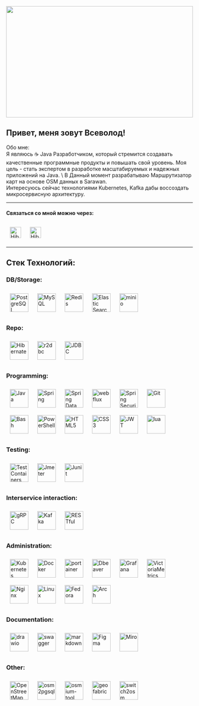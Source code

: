 <img src="https://github.com/user-attachments/assets/09570625-c7ba-47e4-8887-82dda9bc99db" width="100%" height="300px">
<!-- ![DR4BP4M](https://github.com/user-attachments/assets/489ef862-e1ae-4d7a-80da-fdbaa10a25b0) -->

## Привет, меня зовут Всеволод! 

Обо мне: \
Я являюсь ☕ Java Разработчиком, который стремится создавать качественные программные продукты и повышать свой уровень. Моя цель - стать экспертом в разработке масштабируемых и надежных приложений на Java. \ 
В Данный момент разрабатываю Маршрутизатор карт на основе OSM данных в Sarawan. \
Интересуюсь сейчас технологиями Kubernetes, Kafka дабы воссоздать микросервисную архитектуру.

---
#### Связаться со мной можно через:

<a href="https://t.me/EosReign" target="_blank"><img style="margin: 10px" src="https://img.shields.io/badge/EosReign-grey?style=for-the-badge&logo=telegram&logoSize=auto" alt="Hibernate" height="30" /></a>
<a href="mailto:vsevolod_sol@mail.ru" target="_blank"><img style="margin: 10px" src="https://img.shields.io/badge/vsevolod__sol@mail.ru-2d47d4?style=for-the-badge&logo=Mail.Ru&logoColor=eb811e&logoSize=auto" alt="Hibernate" height="30" /></a>

---
## Стек Технологий:

### DB/Storage:
<div>
  <a href="https://www.postgresql.org/" target="_blank"><img style="margin: 10px" src="https://profilinator.rishav.dev/skills-assets/postgresql-original-wordmark.svg" alt="PostgreSQL" height="50" /></a>
  <a href="https://www.mysql.com/" target="_blank"><img style="margin: 10px" src="https://profilinator.rishav.dev/skills-assets/mysql-original-wordmark.svg" alt="MySQL" height="50" /></a>  
  <a href="https://redis.io/" target="_blank"><img style="margin: 10px" src="https://profilinator.rishav.dev/skills-assets/redis-original-wordmark.svg" alt="Redis" height="50" /></a>  
  <a href="https://www.elastic.co/" target="_blank"><img style="margin: 10px" src="https://profilinator.rishav.dev/skills-assets/elasticsearch.png" alt="Elastic Search" height="50" /></a> 
  <a href="https://min.io/" target="_blank"><img style="margin: 10px" src="https://github.com/user-attachments/assets/02a74a89-8751-4496-9300-4ef76aee1e51" alt="minio" height="50" /></a> 
</div>

### Repo:
<div>
  <a href="https://hibernate.org/" target="_blank"><img style="margin: 10px" src="https://www.vectorlogo.zone/logos/hibernate/hibernate-icon.svg" alt="Hibernate" height="50" /></a> 
  <a href="https://r2dbc.io/" target="_blank"><img style="margin: 10px" src="https://r2dbc.io/images/PVLG-R2DBC-Icon-RGB.png" alt="r2dbc" height="50" /></a>
  <a href="https://docs.oracle.com/javase/8/docs/technotes/guides/jdbc/" target="_blank"><img style="margin: 10px" src="https://v2.openhab.org/logos/jdbc.png" alt="JDBC" height="50" /></a>
</div>


### Programming:
<div>
  <a href="https://www.java.com/" target="_blank"><img style="margin: 10px" src="https://profilinator.rishav.dev/skills-assets/java-original-wordmark.svg" alt="Java" height="50" /></a> 
  <a href="https://docs.spring.io/spring-framework/docs/3.0.x/reference/expressions.html#:~:text=The%20Spring%20Expression%20Language%20(SpEL,and%20basic%20string%20templating%20functionality." target="_blank"><img style="margin: 10px" src="https://profilinator.rishav.dev/skills-assets/springio-icon.svg" alt="Spring" height="50" /></a>  
  <a href="https://spring.io/projects/spring-data" target="_blank"><img style="margin: 10px" src="https://huongdanjava.com/wp-content/uploads/2018/01/spring-data.png" alt="Spring Data" height="50" /></a>  
  <a href="https://docs.spring.io/spring-framework/reference/web/webflux.html" target="_blank"><img style="margin: 10px" src="https://www.ivankrizsan.se/wp-content/uploads/2019/12/spring_webflux_logo.png" alt="webflux" height="50" /></a>
  <a href="https://spring.io/projects/spring-security" target="_blank"><img style="margin: 10px" src="https://github.com/user-attachments/assets/cd31be45-7e7f-4358-bd1f-627fe9de7d1f" alt="Spring Security" height="50" /></a>  
  <a href="https://github.com/" target="_blank"><img style="margin: 10px" src="https://profilinator.rishav.dev/skills-assets/git-scm-icon.svg" alt="Git" height="50" /></a>  
  <a href="https://www.gnu.org/software/bash/" target="_blank"><img style="margin: 10px" src="https://github.com/user-attachments/assets/1fc9b415-407b-429e-a762-77d33dd72453" alt="Bash" height="50" /></a> 
  <a href="https://docs.microsoft.com/en-us/powershell/" target="_blank"><img style="margin: 10px" src="https://profilinator.rishav.dev/skills-assets/powershell.png" alt="PowerShell" height="50" /></a>
  <a href="https://en.wikipedia.org/wiki/HTML5" target="_blank"><img style="margin: 10px" src="https://profilinator.rishav.dev/skills-assets/html5-original-wordmark.svg" alt="HTML5" height="50" /></a>  
  <a href="https://www.w3schools.com/css/" target="_blank"><img style="margin: 10px" src="https://profilinator.rishav.dev/skills-assets/css3-original-wordmark.svg" alt="CSS3" height="50" /></a>
  <a href="https://jwt.io/" target="_blank"><img style="margin: 10px" src="https://github.com/user-attachments/assets/024671b4-92ce-434c-a86c-e1f4a12159bb" alt="JWT" height="50" /></a>
  <a href="https://www.lua.org/" target="_blank"><img style="margin: 10px" src="https://github.com/user-attachments/assets/6d0a57e0-cc03-4b97-b379-5c934345ca0d" alt="lua" height="50" /></a>  
</div>

### Testing:
<div>
  <a href="https://testcontainers.com/" target="_blank"><img style="margin: 10px" src="https://avatars.githubusercontent.com/u/13393021?s=200&v=4" alt="TestContainers" height="50" /></a>
  <a href="https://jmeter.apache.org/" target="_blank"><img style="margin: 10px" src="https://github.com/user-attachments/assets/a6cc8d92-8817-4242-8a5a-3f8cbda852cf" alt="Jmeter" height="50" /></a>
  <a href="https://junit.org/junit5/" target="_blank"><img style="margin: 10px" src="https://github.com/user-attachments/assets/8085056e-f16e-4f1f-a28f-66f3d41c5e3b" alt="Junit" height="50" /></a>  
</div>

### Interservice interaction:
<div>
  <a href="https://grpc.io/" target="_blank"><img style="margin: 10px" src="https://www.vectorlogo.zone/logos/grpcio/grpcio-icon.svg" alt="gRPC" height="50" /></a>
  <a href="https://kafka.apache.org/" target="_blank"><img style="margin: 10px" src="https://github.com/user-attachments/assets/04781713-aced-4652-8ec6-9b3b244dd29e" alt="Kafka" height="50" /></a>
  <a href="https://en.wikipedia.org/wiki/REST" target="_blank"><img style="margin: 10px" src="https://github.com/user-attachments/assets/565c995d-00fc-4ee6-b5ac-e8979bf446b0" alt="RESTful" height="50" /></a>  
</div>

### Administration:
<div>
  <a href="https://kubernetes.io/" target="_blank"><img style="margin: 10px" src="https://profilinator.rishav.dev/skills-assets/kubernetes-icon.svg" alt="Kubernetes" height="50" /></a> 
  <a href="https://www.docker.com/" target="_blank"><img style="margin: 10px" src="https://profilinator.rishav.dev/skills-assets/docker-original-wordmark.svg" alt="Docker" height="50" /></a> 
  <a href="https://www.portainer.io/" target="_blank"><img style="margin: 10px" src="https://github.com/user-attachments/assets/c1968824-840f-4c2a-b7cf-144258747077" alt="portainer" height="50" /></a>  
  <a href="https://dbeaver.io/" target="_blank"><img style="margin: 10px" src="https://github.com/user-attachments/assets/3b9b35a0-b2f6-4c01-9002-4064171bc688" alt="Dbeaver" height="50" /></a>  
  <a href="https://grafana.com/" target="_blank"><img style="margin: 10px" src="https://upload.wikimedia.org/wikipedia/commons/a/a1/Grafana_logo.svg" alt="Grafana" height="50" /></a>
  <a href="https://victoriametrics.com/" target="_blank"><img style="margin: 10px" src="https://github.com/user-attachments/assets/338a0b1a-ecf3-4a94-ba72-6fce74185c76" alt="VictoriaMetrics" height="50" /></a>
  <a href="https://nginx.org/ru/" target="_blank"><img style="margin: 10px" src="https://www.vectorlogo.zone/logos/nginx/nginx-icon.svg" alt="Nginx" height="50" /><a/>
  <a href="https://www.linux.org/" target="_blank"><img style="margin: 10px" src="https://profilinator.rishav.dev/skills-assets/linux-original.svg" alt="Linux" height="50" /></a> 
  <a href="https://fedoraproject.org/" target="_blank"><img style="margin: 10px" src="https://github.com/user-attachments/assets/378a8bf4-2e56-451b-9b60-572777df0a8c" alt="Fedora" height="50" /></a>  
  <a href="https://archlinux.org/" target="_blank"><img style="margin: 10px" src="https://github.com/user-attachments/assets/4c99386a-7113-408c-9452-0f4a07370969" alt="Arch" height="50" /></a>  
</div>

### Documentation:
<div>
  <a href="https://www.drawio.com/" target="_blank"><img style="margin: 10px" src="https://github.com/user-attachments/assets/eb29a7e5-f4ba-45ba-bc36-7c14c7711d1d" alt="drawio" height="50" /></a>
  <a href="https://swagger.io/" target="_blank"><img style="margin: 10px" src="https://github.com/user-attachments/assets/538f8073-ac57-4143-8349-73b20fe6ef06" alt="swagger" height="50" /></a>
  <a href="https://www.markdownguide.org/getting-started/" target="_blank"><img style="margin: 10px" src="https://github.com/user-attachments/assets/bb97cc80-2ad3-4ea5-adaa-97ce9f32bb87" alt="markdown" height="50" /></a> 
  <a href="https://www.figma.com" target="_blank"><img style="margin: 10px" src="https://github.com/user-attachments/assets/8618e961-2e50-4972-9f4b-d880615897ae" alt="Figma" height="50" /></a>  
  <a href="https://miro.com/ru/" target="_blank"><img style="margin: 10px" src="https://github.com/user-attachments/assets/d1df04c8-17b9-4482-b69c-59104de155fc" alt="Miro" height="50" /></a>  
</div>

### Other:
<div>
  <a href="https://www.openstreetmap.org/" target="_blank"><img style="margin: 10px" src="https://github.com/user-attachments/assets/f2996360-0b98-4965-9017-6d9c2f977f71" alt="OpenStreetMap" height="50" /></a>  
  <a href="https://osm2pgsql.org/doc/manual.html" target="_blank"><img style="margin: 10px" src="https://osm2pgsql.org/img/logo.png" alt="osm2pgsql" height="50" /></a>  
  <a href="https://osmcode.org/osmium-tool/" target="_blank"><img style="margin: 10px" src="https://osmcode.org/img/logo-osmium-tool.svg" alt="osmium-tool" height="50" /></a>  
  <a href="https://www.geofabrik.de/" target="_blank"><img style="margin: 10px" src="https://www.geofabrik.de/img/gG72-white.png" alt="geofabric" height="50" /></a>  
  <a href="https://switch2osm.org/serving-tiles/using-a-docker-container/" target="_blank"><img style="margin: 10px" src="https://switch2osm.org/" alt="switch2osm" height="50" /></a>  
</div>

<!-- https://icon-sets.iconify.design/?query=bash сайт с лого-->
